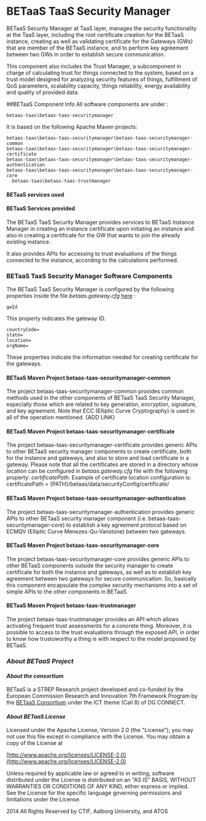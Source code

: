 **BETaaS TaaS Security Manager**
===============
BETaaS Security Manager at TaaS layer, manages the security functionality at the TaaS layer, including the root certificate creation for the BETaaS instance, creating as well as validating certificate for the Gateways (GWs) that are member of the BETaaS instance, and to perform key agreement between two GWs in order to establish secure communication.

This component also includes the Trust Manager, a subcomponent in charge of calculating trust for things connected to the system, based on a trust model designed for analyzing security features of things, fulfillment of QoS parameters, scalability capacity, things reliability, energy availability and quality of provided data.

##BETaaS Component Info
All software components are under : 

	betaas-taas\betaas-taas-securitymanager
    
It is based on the following Apache Maven projects:

  	betaas-taas\betaas-taas-securitymanager\betaas-taas-securitymanager-common
  	betaas-taas\betaas-taas-securitymanager\betaas-taas-securitymanager-certificate
  	betaas-taas\betaas-taas-securitymanager\betaas-taas-securitymanager-authentication
  	betaas-taas\betaas-taas-securitymanager\betaas-taas-securitymanager-core
      betaas-taas\betaas-taas-trustmanager
    
    
#### BETaaS services used

#### BETaaS Services provided
The BETaaS TaaS Security Manager provides services to BETaaS Instance Manager in creating an instance certificate upon initiating an instance and also in creating a certificate for the GW that wants to join the already existing instance. 

It also provides APIs for accessing to trust evaluations of the things connected to the instance, according to the calculations performed.

### BETaaS TaaS Security Manager Software Components
The BETaaS TaaS Security Manager is configured by the following properties inside the file *betaas.gateway.cfg* [here](/betaas-configuration/configuration/betaas.gateway.cfg) :
  
    gwId
This property indicates the gateway ID.
  
    countryCode=
    state=
    location=
    orgName=
   These properties indicate the information needed for creating certificate for the gateways.

#### BETaaS Maven Project betaas-taas-securitymanager-common

The project betaas-taas-securitymanager-common provides common methods used in the other components of BETaaS TaaS Security Manager, especially those which are related to key generation, encryption, signature, and key agreement. Note that ECC (Elliptic Curve Cryptography) is used in all of the operation mentioned.
{ADD LINK}

#### BETaaS Maven Project betaas-taas-securitymanager-certificate
The project betaas-taas-securitymanager-certificate provides generic APIs to other BETaaS security manager components to create certificate, both for the instance and gateways, and also to store and load certificate in a gateway. Please note that all the certificates are stored in a directory whose location can be configured in *betaas.gateway.cfg* file with the following property: *certificatePath*. Example of certificate location configuration is: 
	certificatePath = {PATH}/betaas/data/securityConfig/certificate/

#### BETaaS Maven Project betaas-taas-securitymanager-authentication
The project betaas-taas-securitymanager-authentication provides generic APIs to other BETaaS security manager component (i.e. betaas-taas-securitymanager-core) to establish a key agreement protocol based on ECMQV (Elliptic Curve Menezes-Qu-Vanstone) between two gateways.

#### BETaaS Maven Project betaas-taas-securitymanager-core
The project betaas-taas-securitymanager-core  provides generic APIs to other BETaaS components outside the security manager to create certificate for both the instance and gateways, as well as to establish key agreement between two gateways for secure communication. So, basically this component encapsulate the complex security mechanisms into a set of simple APIs to the other components in BETaaS.

#### BETaaS Maven Project betaas-taas-trustmanager
The project betaas-taas-trustmanager provides an API which allows activating frequent trust assessments for a concrete thing. Moreover, it is possible to access to the trust evaluations through the exposed API, in order to know how trustoworthy a thing is with respect to the model proposed by BETaaS.


### *About BETaaS Project*
#### *About the consortium*

BETaaS is a STREP Research project developed and co-funded by the European Commission Research and Innovation 7th Framework Program by the [BETaaS Consortium](http://www.betaas.eu/consortium.html#.VEeGuhZvAgk) under the ICT theme (Call 8) of DG CONNECT.

#### *About BETaaS License*

Licensed under the Apache License, Version 2.0 (the "License"); you may not use this file except in compliance with the License. You may obtain a copy of the License at

[http://www.apache.org/licenses/LICENSE-2.0](http://www.apache.org/licenses/LICENSE-2.0)

Unless required by applicable law or agreed to in writing, software  distributed under the License is distributed on an "AS IS" BASIS,  WITHOUT WARRANTIES OR CONDITIONS OF ANY KIND, either express or implied.  See the License for the specific language governing permissions and  limitations under the License.


2014 All Rights Reserved by CTIF, Aalborg University, and ATOS
